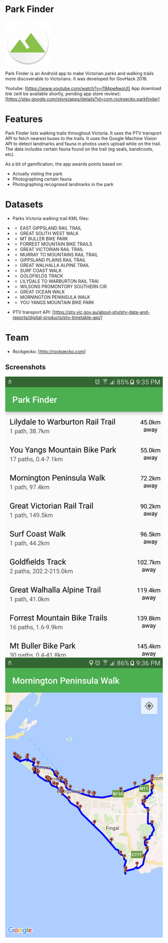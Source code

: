 ﻿# Park Finder

![Screenshot](screenshots/ic_launcher.png)

Park Finder is an Android app to make Victorian parks and walking trails more discoverable to Victorians. It was developed for GovHack 2016.

Youtube: [https://www.youtube.com/watch?v=j19ApeAwoUI]
App download link (will be available shortly, pending app store review): [https://play.google.com/store/apps/details?id=com.rockgecko.parkfinder]

# Features
Park Finder lists walking trails throughout Victoria. It uses the PTV transport API to fetch nearest buses to the trails. It uses the Google Machine Vision API to detect landmarks and fauna in photos users upload while on the trail. The data includes certain fauna found on the trail (eg seals, bandicoots, etc).

As a bit of gamification, the app awards points based on:
- Actually visting the park
- Photographing certain fauna
- Photographing recognised landmarks in the park

# Datasets
- Parks Victoria walking trail KML files:
- - EAST GIPPSLAND RAIL TRAIL
- - GREAT SOUTH WEST WALK
- - MT BULLER BIKE PARK
- - FORREST MOUNTAIN BIKE TRAILS
- - GREAT VICTORIAN RAIL TRAIL
- - MURRAY TO MOUNTAINS RAIL TRAIL
- - GIPPSLAND PLAINS RAIL TRAIL
- - GREAT WALHALLA ALPINE TRAIL
- - SURF COAST WALK
- - GOLDFIELDS TRACK
- - LILYDALE TO WARBURTON RAIL TRAI
- - WILSONS PROMONTORY SOUTHERN CIR
- - GREAT OCEAN WALK
- - MORNINGTON PENINSULA WALK
- - YOU YANGS MOUNTAIN BIKE PARK

- PTV transport API: [https://ptv.vic.gov.au/about-ptv/ptv-data-and-reports/digital-products/ptv-timetable-api/]

# Team
- Rockgecko: [http://rockgecko.com]

## Screenshots
![Screenshot](screenshots/park_list.png)
![Screenshot](screenshots/mornington.png)